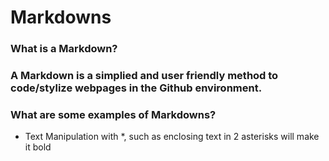 # **Markdowns**

### What is a Markdown?
### A Markdown is a simplied and user friendly method to code/stylize webpages in the Github environment.

### What are some examples of Markdowns?
* Text Manipulation with \*, such as enclosing text in 2 asterisks will make it bold
